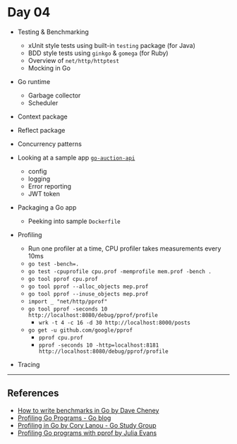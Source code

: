 # Day 04

- Testing & Benchmarking
  - xUnit style tests using built-in `testing` package (for Java)
  - BDD style tests using `ginkgo` & `gomega` (for Ruby)
  - Overview of `net/http/httptest`
  - Mocking in Go

- Go runtime
  - Garbage collector
  - Scheduler

- Context package
- Reflect package

- Concurrency patterns

- Looking at a sample app [`go-auction-api`](https://github.com/algogrit/go-auction-api)
  - config
  - logging
  - Error reporting
  - JWT token

- Packaging a Go app
  - Peeking into sample `Dockerfile`

- Profiling
  - Run one profiler at a time, CPU profiler takes measurements every 10ms
  - `go test -bench=.`
  - `go test -cpuprofile cpu.prof -memprofile mem.prof -bench .`
  - `go tool pprof cpu.prof`
  - `go tool pprof --alloc_objects mep.prof`
  - `go tool pprof --inuse_objects mep.prof`
  - `import _ "net/http/pprof"`
  - `go tool pprof -seconds 10 http://localhost:8080/debug/pprof/profile`
    - `wrk -t 4 -c 16 -d 30 http://localhost:8000/posts`
  - `go get -u github.com/google/pprof`
    - `pprof cpu.prof`
    - `pprof -seconds 10 -http=localhost:8181 http://localhost:8080/debug/pprof/profile`

- Tracing

---

## References

- [How to write benchmarks in Go by Dave Cheney](https://dave.cheney.net/2013/06/30/how-to-write-benchmarks-in-go)
- [Profiling Go Programs - Go blog](https://blog.golang.org/profiling-go-programs)
- [Profiling in Go by Cory Lanou - Go Study Group](https://www.youtube.com/watch?v=YNye3SZWvj8)
- [Profiling Go programs with pprof by Julia Evans](https://jvns.ca/blog/2017/09/24/profiling-go-with-pprof/)
